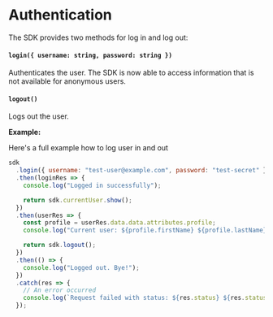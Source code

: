 # Authentication

The SDK provides two methods for log in and log out:

#### `login({ username: string, password: string })`

Authenticates the user. The SDK is now able to access information that is not available for anonymous users.

#### `logout()`

Logs out the user.

**Example:**

Here's a full example how to log user in and out

```js
sdk
  .login({ username: "test-user@example.com", password: "test-secret" })
  .then(loginRes => {
    console.log("Logged in successfully");

    return sdk.currentUser.show();
  })
  .then(userRes => {
    const profile = userRes.data.data.attributes.profile;
    console.log("Current user: ${profile.firstName} ${profile.lastName}");

    return sdk.logout();
  })
  .then(() => {
    console.log("Logged out. Bye!");
  })
  .catch(res => {
    // An error occurred
    console.log(`Request failed with status: ${res.status} ${res.statusText}`);
  });
```
